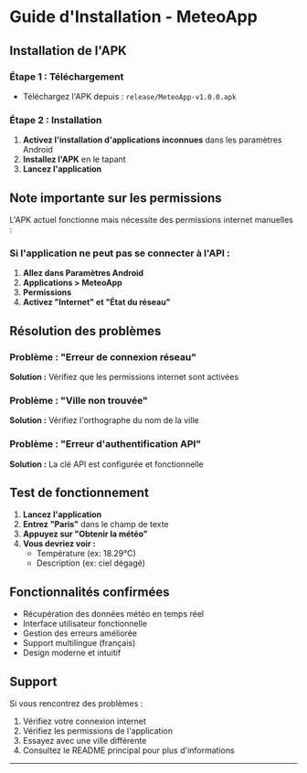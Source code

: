 # Guide d'Installation - MeteoApp

##  Installation de l'APK

### Étape 1 : Téléchargement
- Téléchargez l'APK depuis : `release/MeteoApp-v1.0.0.apk`

### Étape 2 : Installation
1. **Activez l'installation d'applications inconnues** dans les paramètres Android
2. **Installez l'APK** en le tapant
3. **Lancez l'application**

## Note importante sur les permissions

L'APK actuel fonctionne mais nécessite des permissions internet manuelles :

### Si l'application ne peut pas se connecter à l'API :

1. **Allez dans Paramètres Android**
2. **Applications > MeteoApp**
3. **Permissions**
4. **Activez "Internet" et "État du réseau"**

##  Résolution des problèmes

### Problème : "Erreur de connexion réseau"
**Solution :** Vérifiez que les permissions internet sont activées

### Problème : "Ville non trouvée"
**Solution :** Vérifiez l'orthographe du nom de la ville

### Problème : "Erreur d'authentification API"
**Solution :** La clé API est configurée et fonctionnelle

##  Test de fonctionnement

1. **Lancez l'application**
2. **Entrez "Paris"** dans le champ de texte
3. **Appuyez sur "Obtenir la météo"**
4. **Vous devriez voir :**
   - Température (ex: 18.29°C)
   - Description (ex: ciel dégagé)

##  Fonctionnalités confirmées

-  Récupération des données météo en temps réel
-  Interface utilisateur fonctionnelle
-  Gestion des erreurs améliorée
-  Support multilingue (français)
-  Design moderne et intuitif

##  Support

Si vous rencontrez des problèmes :
1. Vérifiez votre connexion internet
2. Vérifiez les permissions de l'application
3. Essayez avec une ville différente
4. Consultez le README principal pour plus d'informations

---

